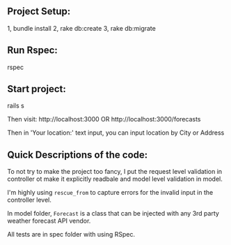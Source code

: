 ## Project Setup:

1, bundle install
2, rake db:create
3, rake db:migrate

## Run Rspec:
rspec

## Start project:
rails s

Then visit:
http://localhost:3000 OR
http://localhost:3000/forecasts

Then in 'Your location:' text input, you can input location by City or Address


## Quick Descriptions of the code:
To not try to make the project too fancy, I put the request level validation in controller ot make it explicitly readbale
and model level validation in model.

I'm highly using `rescue_from` to capture errors for the invalid input in the controller level.

In model folder, `Forecast` is a class that can be injected with any 3rd party weather forecast API vendor.

All tests are in spec folder with using RSpec.